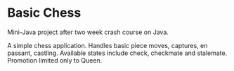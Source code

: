 # Basic Chess
Mini-Java project after two week crash course on Java.

A simple chess application. Handles basic piece moves, captures, en passant, castling.
Available states include check, checkmate and stalemate.
Promotion limited only to Queen.
